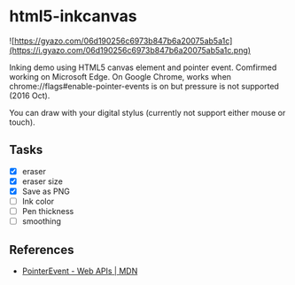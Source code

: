 html5-inkcanvas
====
![https://gyazo.com/06d190256c6973b847b6a20075ab5a1c](https://i.gyazo.com/06d190256c6973b847b6a20075ab5a1c.png)

Inking demo using HTML5 canvas element and pointer event. Comfirmed working on
Microsoft Edge. On Google Chrome, works when
chrome://flags#enable-pointer-events is on but pressure is not supported (2016 Oct).

You can draw with your digital stylus (currently not support either mouse or touch).

Tasks
----
* [x] eraser
* [x] eraser size
* [x] Save as PNG
* [ ] Ink color
* [ ] Pen thickness
* [ ] smoothing

References
----
* [PointerEvent - Web APIs | MDN](https://developer.mozilla.org/en/docs/Web/API/PointerEvent)
